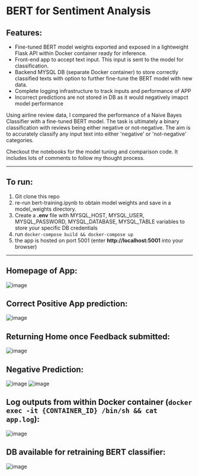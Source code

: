 # BERT for Sentiment Analysis

## Features:
* Fine-tuned BERT model weights exported and exposed in a lightweight Flask API within Docker container ready for inference.
* Front-end app to accept text input. This input is sent to the model for classification.
* Backend MYSQL DB (separate Docker container) to store correctly classified texts with option to further fine-tune the BERT model with new data.
* Complete logging infrastructure to track inputs and performance of APP
* Incorrect predictions are not stored in DB as it would negatively imapct model performance

Using airline review data, I compared the performance of a Naive Bayes Classifier with a fine-tuned BERT model. 
The task is ultimately a binary classification with reviews being either negative or not-negative. The aim is to accurately classify any input text into either
'negative' or 'not-negative' categories.

Checkout the notebooks for the model tuning and comparison code. It includes lots of comments to follow my thought process.

---

## To run:
1. Git clone this repo
2. re-run bert-training.ipynb to obtain model weights and save in a model_weights directory.
3. Create a **.env** file with MYSQL_HOST, MYSQL_USER, MYSQL_PASSWORD, MYSQL_DATABASE, MYSQL_TABLE variables to store your specific DB credentials
4. run `docker-compose build && docker-compose up`
5. the app is hosted on port 5001 (enter **http://localhost:5001** into your browser)
   
---

## Homepage of App:
![image](https://github.com/CMaxK/sentiment_app/assets/71667581/00298c25-3d55-452c-8a16-05f607c920ad)

## Correct Positive App prediction:
![image](https://github.com/CMaxK/sentiment_app/assets/71667581/648c68f8-9e94-4c0b-b0e7-f5cb4dd30ca9)

## Returning Home once Feedback submitted:
![image](https://github.com/CMaxK/sentiment_app/assets/71667581/542120fa-6ed6-4549-aca7-ad89c0938ee1)

## Negative Prediction:
![image](https://github.com/CMaxK/sentiment_app/assets/71667581/b5c1b390-088b-4978-874f-34a8060932f0)
![image](https://github.com/CMaxK/sentiment_app/assets/71667581/0388a568-712f-4267-90de-fc9ec96097c1)

## Log outputs from within Docker container (`docker exec -it {CONTAINER_ID} /bin/sh && cat app.log`):
![image](https://github.com/CMaxK/sentiment_app/assets/71667581/647c7a9a-3934-4950-80f0-3c146ee20411)

## DB available for retraining BERT classifier:
![image](https://github.com/CMaxK/sentiment_app/assets/71667581/93fa52f3-e63a-402d-ac2d-ee2e81a4fffe)







